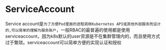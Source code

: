 # ServiceAccount

Service account是`为了方便Pod里面的进程调用Kubernetes API或其他外部服务而设计的,可以简单的理解为服务账户`，一般RBAC的最普遍的使用都是使用serviceaccount，因为k8s默认的user资源是不在集群管理内的，而且使用方式过于繁琐。serviceaccount可以简单方便的实现认证和授权